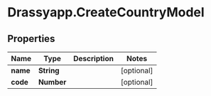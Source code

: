# Drassyapp.CreateCountryModel

## Properties

Name | Type | Description | Notes
------------ | ------------- | ------------- | -------------
**name** | **String** |  | [optional] 
**code** | **Number** |  | [optional] 


